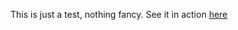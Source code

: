 This is just a test, nothing fancy.
See it in action [here](https://luluco250.github.io/web-loading-animation/)
